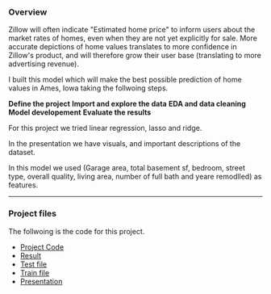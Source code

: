 
### Overview

Zillow will often indicate "Estimated home price" to inform users about the market rates of homes, even when they are not yet explicitly for sale. More accurate depictions of home values translates to more confidence in Zillow's product, and will therefore grow their user base (translating to more advertising revenue).

I built this model which will make the best possible prediction of home values in Ames, Iowa taking the follwoing steps.

**Define the project**
**Import and explore the data**
**EDA and data cleaning**
**Model developement**
**Evaluate the results**

For this project we tried linear regression, lasso  and ridge.

In the presentation we have visuals, and important descriptions of the dataset.

In this model we used (Garage area, total basement sf, bedroom, street type, overall quality, living area, number of full bath and yeare remodlled) as features.

---

### Project files

The follwoing is the code for this project. 


- [Project Code](./Project_2_roy.ipynb)
- [Result](./submission.csv)
- [Test file](./datasets/test.csv)
- [Train file](./dataset/train.csv)
- [Presentation](./project_2_presentation.pdf)

